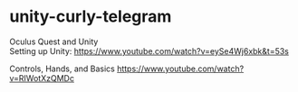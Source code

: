 # unity-curly-telegram
Oculus Quest and Unity <br/>
Setting up Unity: https://www.youtube.com/watch?v=eySe4Wj6xbk&t=53s <br/>

Controls, Hands, and Basics https://www.youtube.com/watch?v=RIWotXzQMDc <br/>
